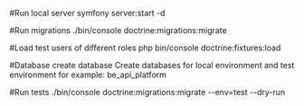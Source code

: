 #Run local server
symfony server:start -d

#Run migrations
./bin/console doctrine:migrations:migrate

#Load test users of different roles
php bin/console doctrine:fixtures:load

#Database create database
Create databases for local environment and test environment
for example: be_api_platform

#Run tests
./bin/console doctrine:migrations:migrate --env=test --dry-run